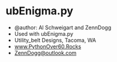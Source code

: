 # ubEnigma.py
- @author: Al Schweigart and ZennDogg
- Used with ubEnigma.py
- Utility_belt Designs, Tacoma, WA
- www.PythonOver60.Rocks
- ZennDogg@outlook.com
